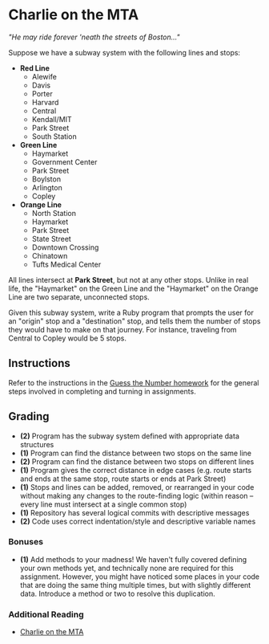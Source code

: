 # Charlie on the MTA

*"He may ride forever 'neath the streets of Boston..."*

Suppose we have a subway system with the following lines and stops:

* **Red Line**
  * Alewife
  * Davis
  * Porter
  * Harvard
  * Central
  * Kendall/MIT
  * Park Street
  * South Station
* **Green Line**
  * Haymarket
  * Government Center
  * Park Street
  * Boylston
  * Arlington
  * Copley
* **Orange Line**
  * North Station
  * Haymarket
  * Park Street
  * State Street
  * Downtown Crossing
  * Chinatown
  * Tufts Medical Center

All lines intersect at **Park Street**, but not at any other stops. Unlike in real life, the "Haymarket" on the Green Line and the "Haymarket" on the Orange Line are two separate, unconnected stops.

Given this subway system, write a Ruby program that prompts the user for an "origin" stop and a "destination" stop, and tells them the number of stops they would have to make on that journey. For instance, traveling from Central to Copley would be 5 stops.

## Instructions

Refer to the instructions in the [Guess the Number homework](https://github.com/ga-wdi-boston/wdi_1_ruby_hw_number_guess) for the general steps involved in completing and turning in assignments.

## Grading

* **(2)** Program has the subway system defined with appropriate data structures
* **(1)** Program can find the distance between two stops on the same line
* **(2)** Program can find the distance between two stops on different lines
* **(1)** Program gives the correct distance in edge cases (e.g. route starts and ends at the same stop, route starts or ends at Park Street)
* **(1)** Stops and lines can be added, removed, or rearranged in your code without making any changes to the route-finding logic (within reason &ndash; every line must intersect at a single common stop)
* **(1)** Repository has several logical commits with descriptive messages
* **(2)** Code uses correct indentation/style and descriptive variable names

### Bonuses

* **(1)** Add methods to your madness! We haven't fully covered defining your own methods yet, and technically none are required for this assignment. However, you might have noticed some places in your code that are doing the same thing multiple times, but with slightly different data. Introduce a method or two to resolve this duplication.

### Additional Reading

* [Charlie on the MTA](http://en.wikipedia.org/wiki/M.T.A.)
